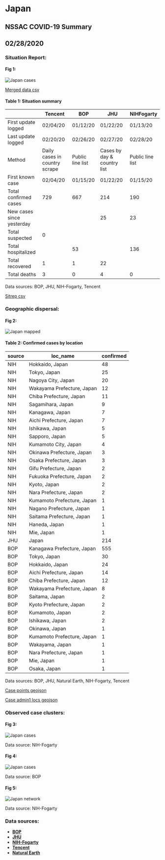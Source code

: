 # Japan
## NSSAC COVID-19 Summary
## 02/28/2020



### Situation Report:
#### Fig 1:
![Japan cases](../merged_histories/Japan_merged_histories.png)

[Merged data csv](https://github.com/SchlittDataSci/SchlittDataSci.github.io/blob/master/data/tables/Japan_merged_daily.csv)

#### Table 1: Situation summary


|                           | Tencent                       | BOP              | JHU                         | NIHFogarty       |
|---------------------------|-------------------------------|------------------|-----------------------------|------------------|
| First update logged       | 02/04/20                      | 01/12/20         | 01/22/20                    | 01/13/20         |
| Last update logged        | 02/20/20                      | 02/26/20         | 02/27/20                    | 02/28/20         |
| Method                    | Daily cases in country scrape | Public line list | Cases by day & country list | Public line list |
| First known case          | 02/04/20                      | 01/15/20         | 01/22/20                    | 01/15/20         |
| Total confirmed cases     | 729                           | 667              | 214                         | 190              |
| New cases since yesterday |                               |                  | 25                          | 23               |
| Total suspected           | 0                             |                  |                             |                  |
| Total hospitalized        |                               | 53               |                             | 136              |
| Total recovered           | 1                             | 1                | 22                          |                  |
| Total deaths              | 3                             | 0                | 4                           | 0                |

Data sources: BOP, JHU, NIH-Fogarty, Tencent


[Sitrep csv](https://github.com/SchlittDataSci/SchlittDataSci.github.io/blob/master/data/tables/Japan_sitrep.csv)

### Geographic dispersal:
#### Fig 2:
![Japan mapped](../case_locs/Japan_case_locs.png)

#### Table 2: Confirmed cases by location


| source   | loc_name                   |   confirmed |
|----------|----------------------------|-------------|
| NIH      | Hokkaido, Japan            |          48 |
| NIH      | Tokyo, Japan               |          25 |
| NIH      | Nagoya City, Japan         |          20 |
| NIH      | Wakayama Prefecture, Japan |          12 |
| NIH      | Chiba Prefecture, Japan    |          11 |
| NIH      | Sagamihara, Japan          |           9 |
| NIH      | Kanagawa, Japan            |           7 |
| NIH      | Aichi Prefecture, Japan    |           7 |
| NIH      | Ishikawa, Japan            |           5 |
| NIH      | Sapporo, Japan             |           5 |
| NIH      | Kumamoto City, Japan       |           4 |
| NIH      | Okinawa Prefecture, Japan  |           3 |
| NIH      | Osaka Prefecture, Japan    |           3 |
| NIH      | Gifu Prefecture, Japan     |           2 |
| NIH      | Fukuoka Prefecture, Japan  |           2 |
| NIH      | Kyoto, Japan               |           2 |
| NIH      | Nara Prefecture, Japan     |           2 |
| NIH      | Kumamoto Prefecture, Japan |           1 |
| NIH      | Nagano Prefecture, Japan   |           1 |
| NIH      | Saitama Prefecture, Japan  |           1 |
| NIH      | Haneda, Japan              |           1 |
| NIH      | Mie, Japan                 |           1 |
| JHU      | Japan                      |         214 |
| BOP      | Kanagawa Prefecture, Japan |         555 |
| BOP      | Tokyo, Japan               |          30 |
| BOP      | Hokkaido, Japan            |          24 |
| BOP      | Aichi Prefecture, Japan    |          14 |
| BOP      | Chiba Prefecture, Japan    |          12 |
| BOP      | Wakayama Prefecture, Japan |           8 |
| BOP      | Saitama, Japan             |           2 |
| BOP      | Kyoto Prefecture, Japan    |           2 |
| BOP      | Kumamoto, Japan            |           2 |
| BOP      | Ishikawa, Japan            |           2 |
| BOP      | Okinawa, Japan             |           1 |
| BOP      | Kumamoto Prefecture, Japan |           1 |
| BOP      | Wakayama, Japan            |           1 |
| BOP      | Nara Prefecture, Japan     |           1 |
| BOP      | Mie, Japan                 |           1 |
| BOP      | Osaka, Japan               |           1 |

Data sources: BOP, JHU, Natural Earth, NIH-Fogarty, Tencent


[Case points geojson](https://github.com/SchlittDataSci/SchlittDataSci.github.io/blob/master/data/shapes/Japan_case_locs.geojson)

[Case admin1 locs geojson](https://github.com/SchlittDataSci/SchlittDataSci.github.io/blob/master/data/shapes/Japan_admin1_locs.geojson)

### Observed case clusters:
#### Fig 3:
![Japan cases](../cluster_analysis/Japan_imported_cases_NIHFogarty.png)



Data source: NIH-Fogarty


#### Fig 4:
![Japan cases](../cluster_analysis/Japan_imported_cases_BOP.png)



Data source: BOP


#### Fig 5:
![Japan network](../autochthonous_networks/Japan_network.png)



Data source: NIH-Fogarty


### Data sources:
* **[BOP](https://github.com/beoutbreakprepared/nCoV2019)**
* **[JHU](https://github.com/CSSEGISandData/COVID-19)** 
* **[NIH-Fogarty](https://docs.google.com/spreadsheets/d/1jS24DjSPVWa4iuxuD4OAXrE3QeI8c9BC1hSlqr-NMiU/edit#gid=1187587451)** 
* **[Tencent](https://news.qq.com/zt2020/page/feiyan.htm)**
* **[Natural Earth](https://www.naturalearthdata.com/forums/forum/natural-earth-map-data/cultural-vectors/admin-1-states-provinces-and-their-boundaries/)**

<!-- Global site tag (gtag.js) - Google Analytics -->
<script async src="https://www.googletagmanager.com/gtag/js?id=UA-158816269-1"></script>
<script>
  window.dataLayer = window.dataLayer || [];
  function gtag(){dataLayer.push(arguments);}
  gtag('js', new Date());

  gtag('config', 'UA-158816269-1');
</script>